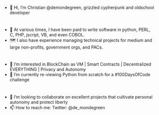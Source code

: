 - 👋 Hi, I’m Christian @demondegreen, grizzled cypherpunk and oldschool developer  
#

- 🔮 At various times, I have been paid to write software in python, PERL, C, PHP, jscript, VB, and even COBOL.
- 🗺️ I also have experience managing technical projects for medium and large non-profits, government orgs, and PACs.  
#

- 👀 I’m interested in BlockChain as VM | Smart Contracts | Decentralized EVERYTHING | Privacy and Autonomy
- 🌱 I’m currently re-viewing Python from scratch for a #100DaysOfCode challenge  
#

- 💞️ I’m looking to collaborate on excellent projects that cultivate personal autonomy and protect liberty
- 📫 How to reach me: Twitter: @de_mondegreen

<!---
demondegreen/demondegreen is a ✨ special ✨ repository because its `README.md` (this file) appears on your GitHub profile.
You can click the Preview link to take a look at your changes.
--->
